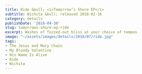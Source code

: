 ```yaml
---
title: Ride &bull; <i>Tomorrow’s Shore EP</i>
subtitle: Wichita &bull; released 2018-02-16
category: details
publishDate: '2018-04-30'
slug: tomorrows-shore-ep-ride
excerpt: Washes of fuzzed-out bliss at your choice of tempos
image: "~/assets/images/details/2018/07/ride.jpg"
tags:
- The Jesus and Mary Chain
- My Bloody Valentine
- His Name Is Alive
- Ride
- Wichita
---
```


